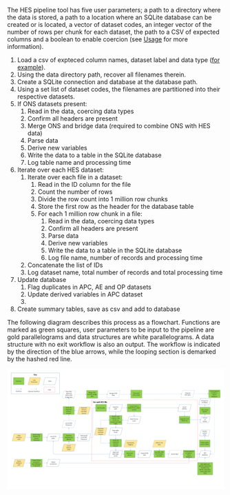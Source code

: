 The HES pipeline tool has five user parameters; a path to a directory where the
data is stored, a path to a location where an SQLite database can be created or is 
located, a vector of dataset codes, an integer vector of the number of rows per 
chunk for each dataset, the path to a CSV of expected columns and a boolean to 
enable coercion (see [Usage](README.md#usage) for more information). 

1. Load a csv of expteced column names, dataset label and data type 
([for example](tests/dummy_data/example_expected.csv)).
2. Using the data directory path, recover all filenames therein.
3. Create a SQLite connection and database at the database path.
4. Using a set list of dataset codes, the filenames are partitioned into their 
respective datasets.
5. If ONS datasets present:
    1. Read in the data, coercing data types
    2. Confirm all headers are present
    3. Merge ONS and bridge data (required to combine ONS with HES data)
    4. Parse data
    5. Derive new variables
    6. Write the data to a table in the SQLite database
    7. Log table name and processing time
6. Iterate over each HES dataset:
    1. Iterate over each file in a dataset:
        1. Read in the ID column for the file
        2. Count the number of rows
        3. Divide the row count into 1 million row chunks
        4. Store the first row as the header for the database table
        5. For each 1 million row chunk in a file:
            1. Read in the data, coercing data types
            2. Confirm all headers are present
            3. Parse data
            4. Derive new variables
            5. Write the data to a table in the SQLite database
            6. Log file name, number of records and processing time
    2. Concatenate the list of IDs
    3. Log dataset name, total number of records and total processing time
7. Update database
    1. Flag duplicates in APC, AE and OP datasets
    2. Update derived variables in APC dataset
    3. 
8. Create summary tables, save as csv and add to database


The following diagram describes this process as a flowchart. Functions are 
marked as green squares, user parameters to be input to the pipeline are gold
parallelograms and data structures are white parallelograms. A data structure
with no exit workflow is also an output. The workflow is indicated by the 
direction of the blue arrows, while the looping section is demarked by the 
hashed red line. 

![flowchart](flowchart.png)